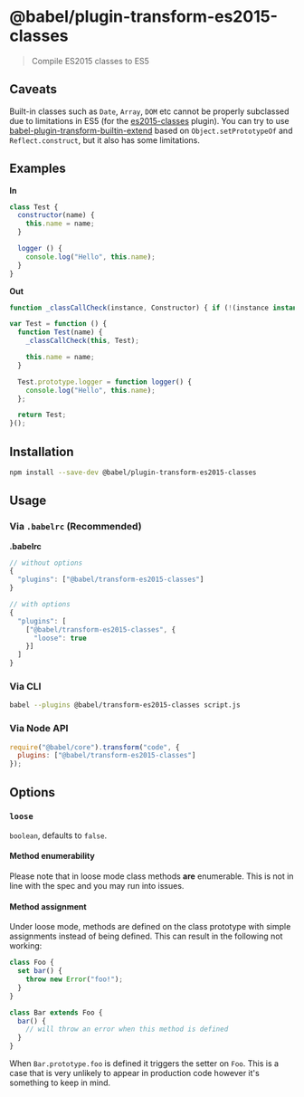 # @babel/plugin-transform-es2015-classes

> Compile ES2015 classes to ES5

## Caveats

Built-in classes such as `Date`, `Array`, `DOM` etc cannot be properly subclassed
due to limitations in ES5 (for the [es2015-classes](http://babeljs.io/docs/plugins/transform-es2015-classes) plugin).
You can try to use [babel-plugin-transform-builtin-extend](https://github.com/loganfsmyth/babel-plugin-transform-builtin-extend) based on `Object.setPrototypeOf` and `Reflect.construct`, but it also has some limitations.

## Examples

**In**

```javascript
class Test {
  constructor(name) {
    this.name = name;
  }

  logger () {
    console.log("Hello", this.name);
  }
}
```

**Out**

```javascript
function _classCallCheck(instance, Constructor) { if (!(instance instanceof Constructor)) { throw new TypeError("Cannot call a class as a function"); } }

var Test = function () {
  function Test(name) {
    _classCallCheck(this, Test);

    this.name = name;
  }

  Test.prototype.logger = function logger() {
    console.log("Hello", this.name);
  };

  return Test;
}();
```

## Installation

```sh
npm install --save-dev @babel/plugin-transform-es2015-classes
```

## Usage

### Via `.babelrc` (Recommended)

**.babelrc**

```js
// without options
{
  "plugins": ["@babel/transform-es2015-classes"]
}

// with options
{
  "plugins": [
    ["@babel/transform-es2015-classes", {
      "loose": true
    }]
  ]
}
```

### Via CLI

```sh
babel --plugins @babel/transform-es2015-classes script.js
```

### Via Node API

```javascript
require("@babel/core").transform("code", {
  plugins: ["@babel/transform-es2015-classes"]
});
```

## Options

### `loose`

`boolean`, defaults to `false`.

#### Method enumerability

Please note that in loose mode class methods **are** enumerable. This is not in line
with the spec and you may run into issues.

#### Method assignment

Under loose mode, methods are defined on the class prototype with simple assignments
instead of being defined. This can result in the following not working:

```javascript
class Foo {
  set bar() {
    throw new Error("foo!");
  }
}

class Bar extends Foo {
  bar() {
    // will throw an error when this method is defined
  }
}
```

When `Bar.prototype.foo` is defined it triggers the setter on `Foo`. This is a
case that is very unlikely to appear in production code however it's something
to keep in mind.
